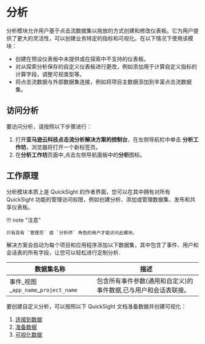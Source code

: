# 分析

分析模块允许用户基于点击流数据集以拖放的方式创建和修改仪表板。它为用户提供了更大的灵活性，可以创建业务特定的指标和可视化。在以下情况下使用该模块：

- 创建在预设仪表板中未提供或在探索中不支持的仪表板。
- 对从探索分析保存的自定义仪表板进行更改，例如添加用于计算自定义指标的计算字段，调整可视类型等。
- 将点击流数据与外部数据集连接，例如将项目主数据添加到丰富点击流数据集。

## 访问分析

要访问分析，请按照以下步骤进行：

1. 打开**亚马逊云科技点击流分析解决方案的控制台**，在左侧导航栏中单击 **分析工作坊**，浏览器将打开一个新标签页。
2. 在**分析工作坊**页面中,点击左侧导航面板中的**分析**图标。


## 工作原理
分析模块本质上是 QuickSight 的作者界面，您可以在其中拥有对所有 QuickSight 功能的管理访问权限，例如创建分析、添加或管理数据集、发布和共享仪表板。

!!! note "注意"

    只有具有 `管理员` 或 `分析师` 角色的用户才能访问此模块。

解决方案会自动为每个项目和应用程序添加以下数据集，其中包含了事件、用户和会话表的所有字段，让您可以轻松进行定制分析.

| 数据集名称 | 描述 |
|-------------|------|
|事件_视图_`app_name`_`project_name`|包含所有事件参数(通用和自定义)的事件数据,已与用户和会话表联接。|


要创建自定义分析，可以按照以下 QuickSight 文档准备数据并创建可视化：

1. [连接到数据](https://docs.aws.amazon.com/quicksight/latest/user/working-with-data.html)
2. [准备数据](https://docs.aws.amazon.com/quicksight/latest/user/preparing-data.html)
3. [可视化数据](https://docs.aws.amazon.com/quicksight/latest/user/working-with-visuals.html)
